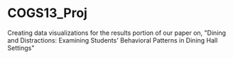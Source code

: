 # COGS13_Proj
Creating data visualizations for the results portion of our paper on, "Dining and Distractions: Examining Students' Behavioral Patterns in Dining Hall Settings"
